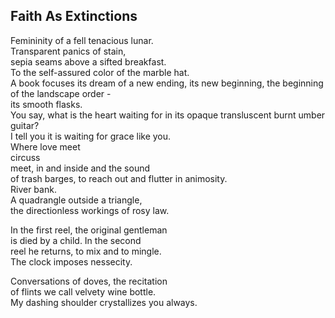 Faith As Extinctions
--------------------
Femininity of a fell tenacious lunar.  
Transparent panics of stain,  
sepia seams above a sifted breakfast.  
To the self-assured color of the marble hat.  
A book focuses its dream of a new ending, its new beginning, the beginning of the landscape order -  
its smooth flasks.  
You say, what is the heart waiting for in its opaque transluscent burnt umber guitar?  
I tell you it is waiting for grace like you.  
Where love meet  
circuss  
meet, in and inside and the sound  
of trash barges, to reach out and flutter in animosity.  
River bank.  
A quadrangle outside a triangle,  
the directionless workings of rosy law.  
  
In the first reel, the original gentleman  
is died by a child. In the second  
reel he returns, to mix and to mingle.  
The clock imposes nessecity.  
  
Conversations of doves, the recitation  
of flints we call velvety wine bottle.  
My dashing shoulder crystallizes you always.  
